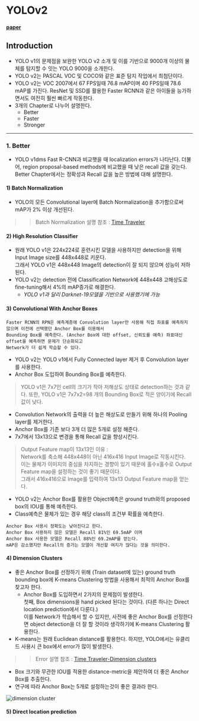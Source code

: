 YOLOv2
===================
#### [paper](https://arxiv.org/pdf/1612.08242.pdf)

## Introduction
- YOLO v1의 문제점을 보완한 YOLO v2 소개 및 이를 기반으로 9000개 이상의 물체를 탐지할 수 잇는 YOLO 9000을 소개한다.
- YOLO v2는 PASCAL VOC 및 COCO와 같은 표준 탐지 작업에서 최첨단이다.
- YOLO v2는 VOC 2007에서 67 FPS일때 76.8 mAP이며 40 FPS일때 78.6 mAP를 가진다. ResNet 및 SSD를 활용한 Faster RCNN과 같은 아이들을 능가하면서도 여전히 훨씬 빠르게 작동한다.
- 3개의 Chapter로 나누어 설명한다.
  - Better
  - Faster
  - Stronger

************
### 1. Better
- YOLO v1dms Fast R-CNN과 비교햇을 때 localization errors가 나타난다. 더불어, region proposal-based methods에 비교했을 때 낮은 recall 값을 갖는다.   
Better Chapter에서는 정확성과 Recall 값을 높은 방법에 대해 설명한다.


#### 1) Batch Normalization
- YOLO의 모든 Convolutional layer에 Batch Normalization을 추가함으로써 mAP가 2% 이상 개선된다.
>   > Batch Normalization 설명 참조 : [Time Traveler](https://89douner.tistory.com/44?category=868069)


#### 2) High Resolution Classifier
- 원래 YOLO v1은 224x224로 훈련시킨 모델을 사용하지만 detection을 위해 Input Image size를 448x448로 키운다.   
그래서 YOLO v1은 448x448 Image의 detection이 잘 되지 않으며 성능이 저하된다.
- YOLO v2는 detection 전에 Classification Network에 448x448 고해상도로 fine-tuning해서 4%의 mAP증가로 해결한다.   
  - _YOLO v1과 달리 Darknet-19모델을 기반으로 사용했기에 가능_


 #### 3) Convolutional With Anchor Boxes
``` 
Faster RCNN의 RPN은 예측계층에 Convolution layer만 사용해 직접 좌표를 예측하지 않으며 이전에 선택했던 Anchor Box를 이용해서 
Bounding Box를 예측한다. (Anchor Box에 대한 offset, 신뢰도를 예측) 좌표대신 offset을 예측하면 문제가 단순화되고 
Network가 더 쉽게 학습할 수 있다.
```
 - YOLO v2는 YOLO v1에서 Fully Connected layer 제거 후 Convolution layer를 사용한다.
 - Anchor Box 도입하여 Bounding Box를 예측한다.

> YOLO v1은 7x7인 cell의 크기가 작아 저해상도 상태로 detection하는 것과 같다. 또한, YOLO v1은 7x7x2=98 개의 Bounding Box로 적은 양이기에 Recall값이 낮다.
- Convolution Network의 출력을 더 높은 해상도로 만들기 위해 하나의 Pooling layer를 제거한다.
- Anchor Box를 기존 보다 3개 더 많은 5개로 설정 해준다.
- 7x7에서 13x13으로 변경을 통해 Recall 값을 향상시킨다.
> Output Feature map이 13x13인 이유 :   
  Network를 축소해 448x448이 아닌 416x416 Input Image로 작동시킨다.   
  이는 물체가 이미지의 중심을 차지하는 경향이 있기 때문에 홀수x홀수로 Output Feature map을 설정하는 것이 좋기 때문이다.   
  그래서 416x416으로 Image를 입력하여 13x13 Output Feature map을 얻는다.
  
- YOLO v2는 Anchor Box를 활용한 Object예측은 ground truth와의 proposed box의 IOU를 통해 예측한다.
- Class예측은 물체가 있는 경우 해당 class의 조건부 확률을 예측한다.

```
Anchor Box 사용시 정확도는 낮아진다고 한다.
Anchor Box 사용하지 않은 모델은 Recall 81%인 69.5mAP 이며
Anchor Box 사용한 모델은 Recall 88%인 69.2mAP를 얻는다.
mAP은 감소했지만 Recall의 증가는 모델이 개선할 여지가 많다는 것을 의미한다.
```


#### 4) Dimension Clusters
- 좋은 Anchor Box를 선정하기 위해 (Train dataset에 있는) ground truth bounding box에 K-means Clustering 방법을 사용해서 최적의 Anchor Box를 찾고자 한다.
  - Anchor Box를 도입하면서 2가지의 문제점이 발생한다.   
  첫째, Box dimensions을 hand picked 된다는 것이다. (다른 하나는 Direct location prediction에서 다룬다.)   
  이를 Network가 학습해서 할 수 있지만, 사전에 좋은 Anchor Box를 선정한다면 object detection을 더 잘 할 것이라 생각하기에 K-means Clustering 활용한다.
- K-means는 원래 Euclidean distance를 활용한다. 하지만, YOLO에서는 유클리드 사용시 큰 box에서 error가 많이 발생한다.
>   > Error 설명 참조 : [Time Traveler-Dimension clusters](https://89douner.tistory.com/93)
- Box 크기와 무관한 IOU를 적용한 distance-metric을 제안하여 더 좋은 Anchor Box를 추출한다.
- 연구에 따라 Anchor Box는 5개로 설정하는것이 좋은 결과라 한다.

![dimension cluster](https://user-images.githubusercontent.com/68367334/104083145-9b043300-527f-11eb-83fc-a660465348b2.png)


#### 5) Direct location prediction
